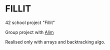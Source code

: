 # FILLIT

42 school project "Fillit"

Group project with [Alim](https://github.com/mnonne)

Realised only with arrays and backtracking algo.